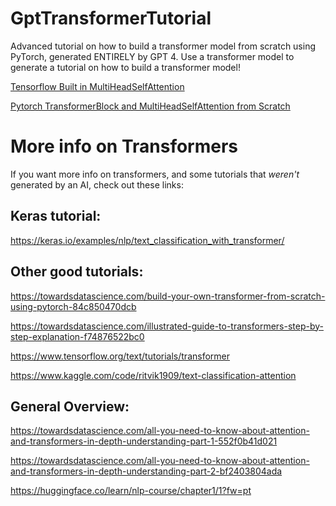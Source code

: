 # GptTransformerTutorial
Advanced tutorial on how to build a transformer model from scratch using PyTorch, generated ENTIRELY by GPT 4.  Use a  transformer model to generate a tutorial on how to build a transformer model!

[Tensorflow Built in MultiHeadSelfAttention](https://github.com/KRcpl88/GptTransformerTutorial/blob/main/chatgpt-transformer-imdb-basic.ipynb)


[Pytorch TransformerBlock and MultiHeadSelfAttention from Scratch](https://github.com/KRcpl88/GptTransformerTutorial/blob/main/chatgpt-transformer-imdb-advanced.ipynb)


# More info on Transformers
If you want more info on transformers, and some tutorials that _weren't_ generated by an AI, check out these links:

## Keras tutorial:
https://keras.io/examples/nlp/text_classification_with_transformer/

## Other good tutorials:
https://towardsdatascience.com/build-your-own-transformer-from-scratch-using-pytorch-84c850470dcb

https://towardsdatascience.com/illustrated-guide-to-transformers-step-by-step-explanation-f74876522bc0

https://www.tensorflow.org/text/tutorials/transformer

https://www.kaggle.com/code/ritvik1909/text-classification-attention


## General Overview:
https://towardsdatascience.com/all-you-need-to-know-about-attention-and-transformers-in-depth-understanding-part-1-552f0b41d021

https://towardsdatascience.com/all-you-need-to-know-about-attention-and-transformers-in-depth-understanding-part-2-bf2403804ada

https://huggingface.co/learn/nlp-course/chapter1/1?fw=pt


